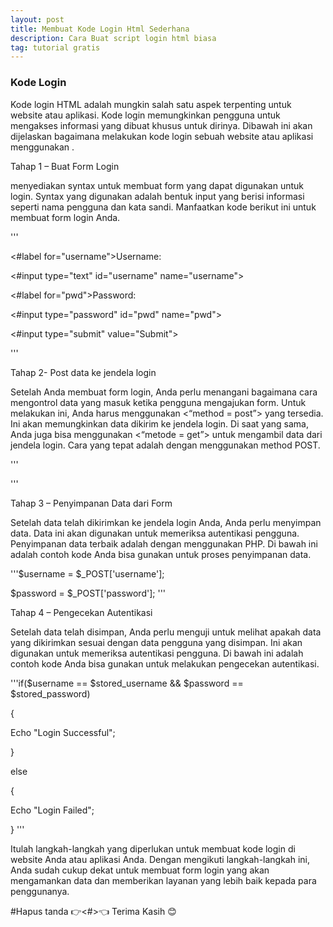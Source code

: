 ```yaml
---
layout: post
title: Membuat Kode Login Html Sederhana
description: Cara Buat script login html biasa
tag: tutorial gratis
---
```


### Kode Login <HTML>

Kode login HTML adalah mungkin salah satu aspek terpenting untuk website atau aplikasi. Kode login <HTML> memungkinkan pengguna untuk mengakses informasi yang dibuat khusus untuk dirinya. Dibawah ini akan dijelaskan bagaimana melakukan kode login sebuah website atau aplikasi menggunakan <HTML>.

 

Tahap 1 – Buat Form Login

<HTML> menyediakan syntax untuk membuat form yang dapat digunakan untuk login. Syntax yang digunakan adalah bentuk input yang berisi informasi seperti nama pengguna dan kata sandi. Manfaatkan kode berikut ini untuk membuat form login Anda.

 

 



'''<form action="form_action.asp" method="post">

<#label for="username">Username: </label>

<#input type="text" id="username" name="username">

<#label for="pwd">Password: </label>

<#input type="password" id="pwd" name="pwd">

<#input type="submit" value="Submit">

</form>
'''
 

 

 

Tahap 2- Post data ke jendela login

Setelah Anda membuat form login, Anda perlu menangani bagaimana cara mengontrol data yang masuk ketika pengguna mengajukan form. Untuk melakukan ini, Anda harus menggunakan <“method = post”> yang tersedia. Ini akan memungkinkan data dikirim ke jendela login. Di saat yang sama, Anda juga bisa menggunakan <“metode = get”> untuk mengambil data dari jendela login. Cara yang tepat adalah dengan menggunakan method POST.

 

 

'''<form action="check_login.php" method="post">

</form>

<form action="check_login.php" method="post">

</form>
'''
 

 

Tahap 3 – Penyimpanan Data dari Form

Setelah data telah dikirimkan ke jendela login Anda, Anda perlu menyimpan data. Data ini akan digunakan untuk memeriksa autentikasi pengguna. Penyimpanan data terbaik adalah dengan menggunakan PHP. Di bawah ini adalah contoh kode Anda bisa gunakan untuk proses penyimpanan data.

 

 

 

 '''$username = $_POST['username'];

 $password = $_POST['password'];
'''
 

 

 

Tahap 4 – Pengecekan Autentikasi

Setelah data telah disimpan, Anda perlu menguji untuk melihat apakah data yang dikirimkan sesuai dengan data pengguna yang disimpan. Ini akan digunakan untuk memeriksa autentikasi pengguna. Di bawah ini adalah contoh kode Anda bisa gunakan untuk melakukan pengecekan autentikasi.

 

 

 

'''if($username == $stored_username && $password == $stored_password)

 {

 Echo "Login Successful";

 } 

 else

 {

 Echo "Login Failed";

 }
'''
 

 

Itulah langkah-langkah yang diperlukan untuk membuat kode login <HTML> di website Anda atau aplikasi Anda. Dengan mengikuti langkah-langkah ini, Anda sudah cukup dekat untuk membuat form login <HTML> yang akan mengamankan data dan memberikan layanan yang lebih baik kepada para penggunanya.

#Hapus tanda 👉<#>👈
Terima Kasih 😊

